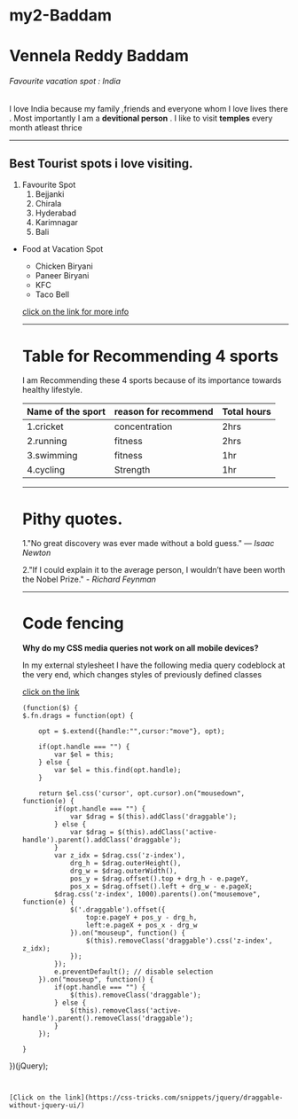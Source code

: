 # my2-Baddam
# Vennela Reddy Baddam 
###### Favourite vacation spot : India
I love India because my family ,friends and everyone whom I love lives there . Most importantly I am a **devitional person** . I like to visit **temples** every month atleast thrice

----
## Best Tourist spots i love visiting.
1. Favourite Spot
    1. Bejjanki
    2. Chirala
    3. Hyderabad
    4. Karimnagar
    5. Bali

* Food at Vacation Spot
    * Chicken Biryani
    * Paneer Biryani
    * KFC
    * Taco Bell 

    [click on the link for more info](MyStats.md)

    ----
    # Table for Recommending 4 sports
    I am Recommending these 4 sports because of its importance towards healthy lifestyle.

    |Name of the sport| reason for recommend|Total hours|
    |-----------------|---------------------|-----------|
    |1.cricket        |concentration        |2hrs       |
    |2.running        |fitness              |2hrs       |
    |3.swimming       |fitness              |1hr        |
    |4.cycling        |Strength             |1hr        |

    ----
    # Pithy quotes.
    1."No great discovery was ever made without a bold guess." ― *Isaac Newton*

    2."If I could explain it to the average person, I wouldn’t have been worth the Nobel Prize." - *Richard Feynman*

    ----
    # Code fencing
    **Why do my CSS media queries not work on all mobile devices?**

    In my external stylesheet I have the following media query codeblock at the very end, which changes styles of previously defined classes

    [click on the link](https://stackoverflow.com/questions/77048496/why-do-my-css-media-queries-not-work-on-all-mobile-devices)

    ```
    (function($) {
    $.fn.drags = function(opt) {

        opt = $.extend({handle:"",cursor:"move"}, opt);

        if(opt.handle === "") {
            var $el = this;
        } else {
            var $el = this.find(opt.handle);
        }

        return $el.css('cursor', opt.cursor).on("mousedown", function(e) {
            if(opt.handle === "") {
                var $drag = $(this).addClass('draggable');
            } else {
                var $drag = $(this).addClass('active-handle').parent().addClass('draggable');
            }
            var z_idx = $drag.css('z-index'),
                drg_h = $drag.outerHeight(),
                drg_w = $drag.outerWidth(),
                pos_y = $drag.offset().top + drg_h - e.pageY,
                pos_x = $drag.offset().left + drg_w - e.pageX;
            $drag.css('z-index', 1000).parents().on("mousemove", function(e) {
                $('.draggable').offset({
                    top:e.pageY + pos_y - drg_h,
                    left:e.pageX + pos_x - drg_w
                }).on("mouseup", function() {
                    $(this).removeClass('draggable').css('z-index', z_idx);
                });
            });
            e.preventDefault(); // disable selection
        }).on("mouseup", function() {
            if(opt.handle === "") {
                $(this).removeClass('draggable');
            } else {
                $(this).removeClass('active-handle').parent().removeClass('draggable');
            }
        });

    }
})(jQuery);

```


[Click on the link](https://css-tricks.com/snippets/jquery/draggable-without-jquery-ui/)
